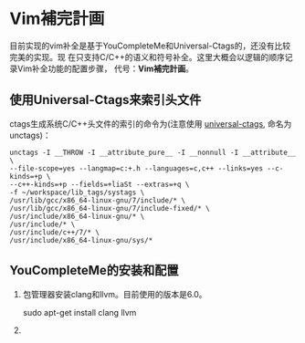 # Vim補完計画
目前实现的vim补全是基于YouCompleteMe和Universal-Ctags的，还没有比较完美的实现。现
在只支持C/C++的语义和符号补全。这里大概会以逻辑的顺序记录Vim补全功能的配置步骤，
代号：**Vim補完計画**。
## 使用Universal-Ctags来索引头文件
ctags生成系统C/C++头文件的索引的命令为(注意使用
[universal-ctags](https://ctags.io/), 命名为unctags)：

    unctags -I __THROW -I __attribute_pure__ -I __nonnull -I __attribute__ \
    --file-scope=yes --langmap=c:+.h --languages=c,c++ --links=yes --c-kinds=+p \
    --c++-kinds=+p --fields=+liaSt --extras=+q \
    -f ~/workspace/lib_tags/systags \
    /usr/lib/gcc/x86_64-linux-gnu/7/include/* \
    /usr/lib/gcc/x86_64-linux-gnu/7/include-fixed/* \
    /usr/include/x86_64-linux-gnu/* \
    /usr/include/* \
    /usr/include/c++/7/* \
    /usr/include/x86_64-linux-gnu/sys/*

## YouCompleteMe的安装和配置
1. 包管理器安装clang和llvm。目前使用的版本是6.0。

    sudo apt-get install clang llvm
2.

